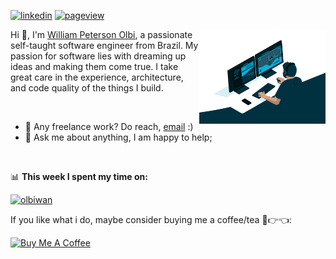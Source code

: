 [![linkedin](https://img.shields.io/badge/LinkedIn-0077B5?logo=linkedin&logoColor=white)](https://www.linkedin.com/in/olbiwan)
[![pageview](https://pageview.vercel.app/?github_user=olbiwan)](https://github.com/olbiwan)

<img align="right" alt="GIF" src="https://github.com/olbiwan/olbiwan/blob/main/code.gif?raw=true" width="40%" />

Hi 👋, I'm [William Peterson Olbi](https://www.linkedin.com/in/olbiwan), a passionate self-taught software engineer from Brazil. My passion for software lies with dreaming up ideas and making them come true. I take great care in the experience, architecture, and code quality of the things I build.

<br>

- 💼 Any freelance work? Do reach, [email](mailto:peterson.olbi@outlook.com) :)
- 💬 Ask me about anything, I am happy to help;

<br>

📊 **This week I spent my time on:**

<a href="https://wakatime.com/@olbiwan"> <img src="https://github-readme-stats.vercel.app/api?username=olbiwan&show_icons=true" alt="olbiwan" /> </a>

If you like what i do, maybe consider buying me a coffee/tea 🥺👉👈:

<a href="https://www.buymeacoffee.com/olbiwan" target="_blank"><img src="https://cdn.buymeacoffee.com/buttons/v2/default-red.png" alt="Buy Me A Coffee" width="150"></a>